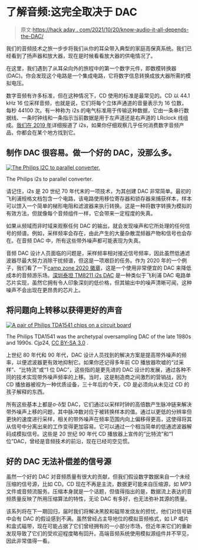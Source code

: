 # 了解音频:这完全取决于 DAC

> 原文:[https://hack aday . com/2021/10/20/know-audio-it-all-depends-the-DAC/](https://hackaday.com/2021/10/20/know-audio-it-all-depends-on-the-dac/)

我们的音频技术之旅一步步将我们从你的耳朵带入典型的家庭高保真系统。我们已经看到了扬声器和放大器，现在是时候看看放大器的供电情况了。

在这里，我们遇到了从耳朵向外的旅程中的第一个数字元件，即数模转换器(DAC)。你会发现这个电路是一个集成电路，它将数字信息转换成放大器所需的模拟电压。

数字音频有许多标准，但在这种情况下，CD 使用的标准是最常见的。CD 以 44.1 kHz 16 位采样音频，也就是说，它们将每个立体声通道的音量表示为 16 位数，每秒 44100 次。有一种称为 i2s 的电气标准用于传输这种数据，它由一条串行数据线、一条时钟线和一条指示当前数据是用于左声道还是右声道的 LRclock 线组成。[我们在 2019 年](https://hackaday.com/2019/04/18/all-you-need-to-know-about-i2s/)详细报道了 i2s，如果你仔细观察几乎任何消费数字音频产品，你都会在某个地方找到它。

## 制作 DAC 很容易。做一个好的 DAC，没那么多。

[![The Philips I2C to parallel converter.](../Images/5974ff0fdb7d8daa9a8d8885343cfeab.png)](https://hackaday.com/wp-content/uploads/2021/09/i2c-to-dac.jpg)

The Philips i2s to parallel converter.

请记住，i2s 是 20 世纪 70 年代末的一项技术，为其创建 DAC 非常简单。最初的飞利浦规格文档包含一个电路，该电路使用移位寄存器和锁存器来捕获样本，样本可以馈入一个简单的梯形电阻和滤波器来执行转换。这是一种将数字转换为模拟的有效方法，但就像每个音频组件一样，它会带来一定程度的失真。

如果从频域而非时域来观察任何 DAC 的输出，就会发现噪声和它所处理的任何信号的频谱。例如，采样频率会存在，由此产生的大量杂散混频器产物和信号也会存在。在音频 DAC 中，所有这些带外噪声都可能表现为失真。

音频 DAC 设计人员面临的问题是，采样频率相对接近信号频率，因此虽然低通滤波器尽最大努力消除干扰频谱，但这是一项艰巨的任务。作为 2020 年的一个例子，我们看了一下[camp zone 2020 徽章](https://hackaday.com/2020/07/31/campzone-2020-badge-literally-speaks-to-us/)，这是一个使用非常便宜的 DAC 来降低成本的音频游乐场。[深圳泰坦 TM8211 i2s DAC](https://datasheet.lcsc.com/lcsc/1811022110_TM-Shenzhen-Titan-Micro-Elec-TM8211_C92003.pdf) 是一种类似于飞利浦 DAC 电路单芯片实现，虽然它拥有令人印象深刻的低价格，但其输出中的噪声清晰可闻，这种噪声不会出现在更昂贵的芯片上。

## 将问题向上转移以获得更好的声音

[![A pair of Philips TDA1541 chips on a circuit board](../Images/518671a6731e0d8a98161778f77adb34.png)](https://hackaday.com/wp-content/uploads/2021/09/1024px-DAC_Philips_TDA1541A_S1.jpg)

The Philips TDA1541 was the archetypal oversampling DAC of the late 1980s and 1990s. Cjp24, [CC BY-SA 3.0](https://commons.wikimedia.org/wiki/File:DAC_Philips_TDA1541A_S1.jpg) .

上世纪 80 年代和 90 年代，DAC 设计人员找到的解决方案是提高带外噪声的频率，以便滤波器更有效地抑制它。如果你还记得多年前 CD 播放器吹嘘的“过采样”、“比特流”或“1 位 DAC”，这些指的是更先进的 DAC 设计的发展，通过各种不同的技术实现带外噪声频率的上移。当时，这是制造商之间激烈的营销战，因为 CD 播放器被视为一种优质设备，三十年后的今天，CD 是必须向从未见过 CD 的孩子解释的东西。

所有这些基本上都是σ-δ型 DAC，它们通过以采样时钟的高倍数产生脉冲链来解决带外噪声上移的问题，其中脉冲数对应于被转换样本的值。通过以更低的分辨率但更快的速度进行采样，相关的带外噪声在频率范围内向上偏移得更高，这使得将其从信号中分离出来的工作变得更加容易。它可以通过一个相当简单的低通滤波器解码成模拟信号。这些是 20 世纪 90 年代 CD 播放器上宣传的“比特流”和“1 位”DAC，曾经是音频技术的前沿，现在已经司空见惯。

## 好的 DAC 无法补偿差的信号源

虽然一个好的 DAC 对音频质量有很大的贡献，但我们假设数字数据来自一个未经压缩的信号源，比如 CD。CD 现在不再是主流，数据更可能来自压缩源，如 MP3 文件或音频流服务。压缩本身就是一个话题，但值得指出的是，数据流上表达的音频质量反映了所用压缩算法的特性，无论 DAC 有多好，也无法弥补其源的质量。

该系列将在下一期回归，届时我们将解决黑胶和磁带发烧友的担忧，他们对信号链中会有 DAC 的假设感到不满。虽然曾经占主导地位的模拟音频格式，如 LP 唱片和盒式磁带，现在可能占据了它们曾经拥有的一小部分市场，但近年来它们的重新发现导致了它们的受欢迎程度略有回升。高端音频系统使用模拟源组件并不罕见，因此非常值得一看。